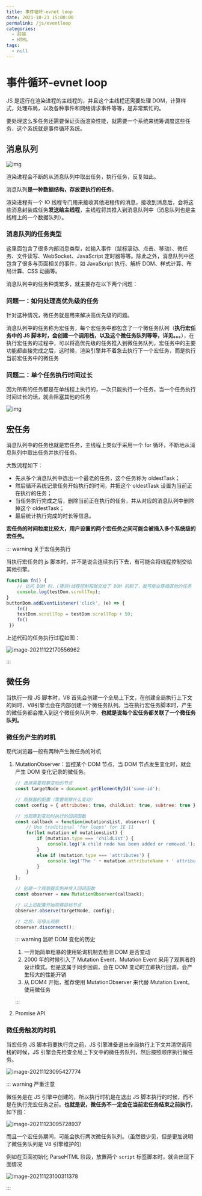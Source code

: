 ```yaml
---
title: 事件循环-evnet loop
date: 2021-10-21 15:00:00
permalink: /js/eventloop
categories: 
  - 前端
  - HTML
tags: 
  - null
---
```


# 事件循环-evnet loop

JS 是运行在渲染进程的主线程的，并且这个主线程还需要处理 DOM，计算样式，处理布局，以及各种事件和网络请求事件等等，是非常繁忙的。

要处理这么多任务还需要保证页面渲染性能，就需要一个系统来统筹调度这些任务，这个系统就是事件循环系统。

## 消息队列

![img](/img/33.png)

渲染进程会不断的从消息队列中取出任务，执行任务，反复如此。

消息队列**是一种数据结构，存放要执行的任务**。

渲染进程有一个 IO 线程专门用来接收其他进程传的消息，接收到消息后，会将这些消息封装成任务**发送给主线程**，主线程将其推入到消息队列中（消息队列也是主线程上的一个数据队列）。

### 消息队列的任务类型

这里面包含了很多内部消息类型，如输入事件（鼠标滚动、点击、移动）、微任务、文件读写、WebSocket、JavaScript 定时器等等。除此之外，消息队列中还包含了很多与页面相关的事件，如 JavaScript 执行、解析 DOM、样式计算、布局计算、CSS 动画等。

消息队列中的任务种类繁多，就主要存在以下两个问题：

### 问题一：如何处理高优先级的任务

针对这种情况，微任务就是用来解决高优先级的问题。

消息队列中的任务称为宏任务，每个宏任务中都包含了一个微任务队列（**执行宏任务中的 JS 脚本时，会创建一个调用栈，以及这个微任务队列等等，详见。。。**），在执行宏任务的过程中，可以将高优先级的任务推入到微任务队列，宏任务中的主要功能都直接完成之后，这时候，渲染引擎并不着急去执行下一个宏任务，而是执行当前宏任务中的微任务

### 问题二：单个任务执行时间过长

因为所有的任务都是在单线程上执行的，一次只能执行一个任务，当一个任务执行时间过长的话，就会阻塞其他的任务

![img](/img/34.png)

## 宏任务

消息队列中的任务也就是宏任务，主线程上类似于采用一个 for 循环，不断地从消息队列中取出任务并执行任务。

大致流程如下：

* 先从多个消息队列中选出一个最老的任务，这个任务称为 oldestTask；
* 然后循环系统记录任务开始执行的时间，并把这个 oldestTask 设置为当前正在执行的任务；
* 当任务执行完成之后，删除当前正在执行的任务，并从对应的消息队列中删除掉这个 oldestTask；
* 最后统计执行完成的时长等信息。

**宏任务的时间粒度比较大，用户设置的两个宏任务之间可能会被插入多个系统级的宏任务。**

::: warning 关于宏任务执行

当执行宏任务的 js 脚本时，并不是说会连续执行下去，有可能会将线程控制交给其他引擎。

```js
function fn() {
	// 访问 DOM 时，(猜测)线程控制权就交给了 DOM 机制了，就可能会穿插其他的任务
    console.log(testDom.scrollTop);
}
buttonDom.addEventListener('click', (e) => {
    fn()
    testDom.scrollTop = testDom.scrollTop + 50;
    fn()
 })
```

上述代码的任务执行过程如图：

![image-20211122170556962](/img/35.png)

:::

## 微任务

当执行一段 JS 脚本时，V8 首先会创建一个全局上下文，在创建全局执行上下文的同时，V8引擎也会在内部创建一个微任务队列。当在执行宏任务脚本时，产生的微任务都会推入到这个微任务队列中，**也就是说每个宏任务都关联了一个微任务队列。**

### 微任务产生的时机

现代浏览器一般有两种产生微任务的时机

1. MutationObserver：监控某个 DOM 节点，当 DOM 节点发生变化时，就会产生 DOM 变化记录的微任务。

   ```js
   // 选择需要观察变动的节点
   const targetNode = document.getElementById('some-id');
   
   // 观察器的配置（需要观察什么变动）
   const config = { attributes: true, childList: true, subtree: true };
   
   // 当观察到变动时执行的回调函数
   const callback = function(mutationsList, observer) {
       // Use traditional 'for loops' for IE 11
       for(let mutation of mutationsList) {
           if (mutation.type === 'childList') {
               console.log('A child node has been added or removed.');
           }
           else if (mutation.type === 'attributes') {
               console.log('The ' + mutation.attributeName + ' attribute was modified.');
           }
       }
   };
   
   // 创建一个观察器实例并传入回调函数
   const observer = new MutationObserver(callback);
   
   // 以上述配置开始观察目标节点
   observer.observe(targetNode, config);
   
   // 之后，可停止观察
   observer.disconnect();
   ```

   ::: warning 监听 DOM 变化的历史

   1. 一开始简单粗暴的使用轮询机制去检测 DOM 是否变动
   2. 2000 年的时候引入了 Mutation Event，Mutation Event 采用了观察者的设计模式。但是这属于同步回调，会在 DOM 变动时立即执行回调，会产生较大的性能开销
   3. 从 DOM4 开始，推荐使用 MutationObserver 来代替 Mutation Event。使用微任务

   :::

2. Promise API

### 微任务触发的时机

当宏任务 JS 脚本将要执行完之前，JS 引擎准备退出全局执行上下文并清空调用栈的时候，JS 引擎会先检查全局上下文中的微任务队列，然后按照顺序执行微任务。

![image-20211123095427774](/img/36.png)

::: warning 严重注意

微任务是在 JS 引擎中创建的，所以执行时机是在退出 JS 脚本执行的时候，而不是在执行完宏任务之前。**也就是说，微任务不一定会在当前宏任务结束之前执行**，如下图：

![image-20211123095728937](/img/37.png)

而且一个宏任务期间，可能会执行两次微任务队列。（虽然很少见，但是更加说明了微任务队列是 V8 引擎维护的）

例如在页面初始化 ParseHTML 阶段，放置两个 `script` 标签脚本时，就会出现下面情况

![image-20211123100311378](/img/38.png)

:::

